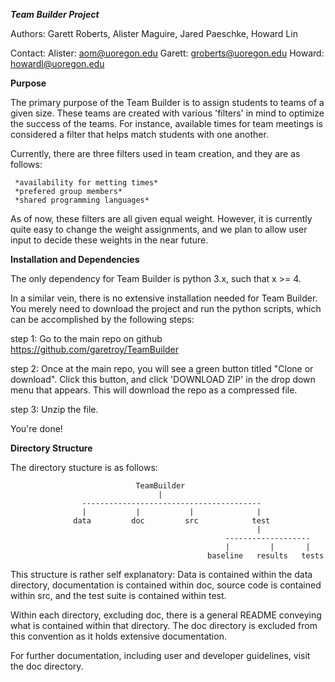 
 ***Team Builder Project***

 Authors: Garett Roberts, Alister Maguire, Jared Paeschke, Howard Lin 

 Contact:
    Alister: aom@uoregon.edu
    Garett:  groberts@uoregon.edu
    Howard:  howardl@uoregon.edu


 **Purpose**
 
 The primary purpose of the Team Builder is to assign students to 
 teams of a given size. These teams are created with various 'filters'
 in mind to optimize the success of the teams. For instance, available
 times for team meetings is considered a filter that helps match students
 with one another. 

 Currently, there are three filters used in team creation, and they are as
 follows:

     *availability for metting times*
     *prefered group members*
     *shared programming languages*

 As of now, these filters are all given equal weight. However, it is currently
 quite easy to change the weight assignments, and we plan to allow user input
 to decide these weights in the near future. 


 **Installation and Dependencies**

 The only dependency for Team Builder is python 3.x, such that x >= 4.

 In a similar vein, there is no extensive installation needed for Team Builder. 
 You merely need to download the project and run the python scripts, which can
 be accomplished by the following steps:

 step 1: 
     Go to the main repo on github https://github.com/garetroy/TeamBuilder
    
 step 2: 
     Once at the main repo, you will see a green button titled "Clone or download".
     Click this button, and click 'DOWNLOAD ZIP' in the drop down menu that appears. 
     This will download the repo as a compressed file. 

 step 3:
     Unzip the file. 

 You're done!
     


 **Directory Structure**
 
 The directory stucture is as follows:


                                TeamBuilder
                                     |
                    ----------------------------------------
                    |           |           |              |
                  data         doc         src            test
                                                           |
                                                    -------------------
                                                    |         |       |
                                                baseline   results   tests


 This structure is rather self explanatory:
 Data is contained within the data directory, documentation is 
 contained within doc, source code is contained within src, and 
 the test suite is contained within test. 
 
 Within each directory, excluding doc, there is a general README conveying what
 is contained within that directory. The doc directory is excluded from this 
 convention as it holds extensive documentation. 

 For further documentation, including user and developer guidelines, visit the
 doc directory. 

